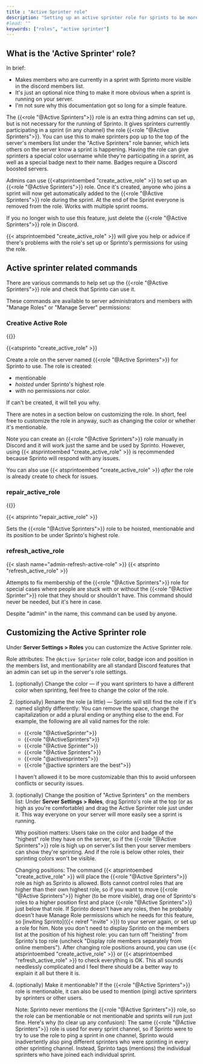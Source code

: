 ```yaml
---
title : "Active Sprinter role"
description: "Setting up an active sprinter role for sprints to be more visible on Discord"
#lead: ""
keywords: ["roles", "active sprinter"]
---
```

## What is the 'Active Sprinter' role?

In brief:
* Makes members who are currently in a sprint with Sprinto more visible in the discord members list.
* It's just an optional nice thing to make it more obvious when a sprint is running on your server.
* I'm not sure why this documentation got so long for a simple feature.

The {{<role "@Active Sprinters">}} role is an extra thing admins can set up, but is not necessary for the running of Sprinto. It gives sprinters currently participating in a sprint (in any channel) the role {{<role "@Active Sprinters">}}. You can use this to make sprinters pop up to the top of the server's members list under the "Active Sprinters" role banner, which lets others on the server know a sprint is happening. Having the role can give sprinters a special color username while they're participating in a sprint, as well as a special badge next to their name. Badges require a Discord boosted servers.

Admins can use {{<atsprintoembed "create_active_role" >}} to set up an {{<role "@Active Sprinters">}} role. Once it's created, anyone who joins a sprint will now get automatically added to the {{<role "@Active Sprinters">}} role during the sprint. At the end of the Sprint everyone is removed from the role. Works with multiple sprint rooms.

If you no longer wish to use this feature, just delete the {{<role "@Active Sprinters">}} role in Discord.

{{< atsprintoembed "create_active_role" >}} will give you help or advice if there's problems with the role's set up or Sprinto's permissions for using the role.

## Active sprinter related commands

There are various commands to help set up the {{<role "@Active Sprinters">}} role and check that Sprinto can use it. 

These commands are available to server administrators and members with "Manage Roles" or "Manage Server" permissions:

### Creative Active Role
{{<tag-admin>}}

{{<atsprinto "create_active_role" >}} 

Create a role on the server named {{<role "@Active Sprinters">}} for Sprinto to use. The role is created:
* mentionable
*  _hoisted_ under Sprinto's highest role
*  with no permissions nor color. 

If can't be created, it will tell you why.

There are notes in a section below on customizing the role. In short, feel free to customize the role in anyway, such as changing the color or whether it's mentionable.

Note you can create an {{<role "@Active Sprinters">}} role manually in Discord and it will work just the same and be used by Sprinto. However, using {{< atsprintoembed "create_active_role" >}} is recommended because Sprinto will respond with any issues. 

You can also use {{< atsprintoembed "create_active_role" >}} _after_ the role is already create to check for issues.

### repair_active_role
{{<tag-admin>}}

{{< atsprinto "repair_active_role" >}} 

Sets the {{<role "@Active Sprinters">}} role to be hoisted, mentionable and its position to be under Sprinto's highest role.

### refresh_active_role

{{< slash name="admin-refresh-active-role" >}}
{{< atsprinto "refresh_active_role" >}} 

Attempts to fix membership of the {{<role "@Active Sprinters">}} role for special cases where people are stuck with or without the {{<role "@Active Sprinter">}} role that they should or shouldn't have. This command should never be needed, but it's here in case. 

Despite "admin" in the name, this command can be used by anyone. 

## Customizing the Active Sprinter role

Under **Server Settings > Roles** you can customize the Active Sprinter role.

Role attributes: The `@Active Sprinter` role color, badge icon and position in the members list, and mentionability are all standard Discord features that an admin can set up in the server's role settings.

1. (optionally) Change the color — if you want sprinters to have a different color when sprinting, feel free to change the color of the role.

2. (optionally) Rename the role (a little) — Sprinto will still find the role if it's named slightly differently: You can remove the space, change the capitalization or add a plural ending or anything else to the end. For example, the following are all valid names for the role: 
   * {{<role "@ActiveSprinter">}}
   * {{<role "@ActiveSprinters">}}
   * {{<role "@Active Sprinter">}}
   * {{<role "@Active Sprinters">}}
   * {{<role "@activesprinters">}}
   * {{<role "@active sprinters are the best">}}
   
   I haven't allowed it to be more customizable than this to avoid unforseen conflicts or security issues.

3. (optionally) Change the position of "Active Sprinters" on the members list: Under **Server Settings > Roles**, drag Sprinto's role at the top (or as high as you're comfortable) and drag the Active Sprinter role just under it. This way everyone on your server will more easily see a sprint is running.

   Why position matters: Users take on the color and badge of the "highest" role they have on the server, so if the {{<role "@Active Sprinters">}} role is high up on server's list then your server members can show they're sprinting. And if the role is below other roles, their sprinting colors won't be visible.

   Changing positions: The command {{< atsprintoembed "create_active_role" >}} will place the {{<role "@Active Sprinters">}} role as high as Sprinto is allowed. Bots cannot control roles that are higher than their own highest role, so if you want to move {{<role "@Active Sprinters">}} higher (to be more visible), drag one of Sprinto's roles to a higher position first and place {{<role "@Active Sprinters">}} just below that role. If Sprinto doesn't have any roles, then he probably doesn't have Manage Role permissions which he needs for this feature, so [inviting Sprinto]({{< relref "invite" >}}) to your server again, or set up a role for him. Note you don't need to display Sprinto on the members list at the position of his highest role: you can turn off "heisting" from Sprinto's top role (uncheck "Display role members separately from online members"). After changing role positions around, you can use {{< atsprintoembed "create_active_role" >}} or {{< atsprintoembed "refresh_active_role" >}} to check everything is OK. This all sounds needlessly complicated and I feel there should be a better way to explain it all but there it is.

4. (optionally) Make it mentionable? If the {{<role "@Active Sprinters">}} role is mentionable, it can also be used to mention (ping) active sprinters by sprinters or other users.

   Note: Sprinto never mentions the {{<role "@Active Sprinters">}} role, so the role can be mentionable or not mentionable and sprints will run just fine. Here's why (to clear up any confusion): The same {{<role "@Active Sprinters">}} role is used for every sprint channel, so if Sprinto were to try to use the role to ping a sprint in one channel, Sprinto would inadvertently also ping different sprinters who were sprinting in every other sprinting channel. Instead, Sprinto tags (mentions) the individual sprinters who have joined each individual sprint.
